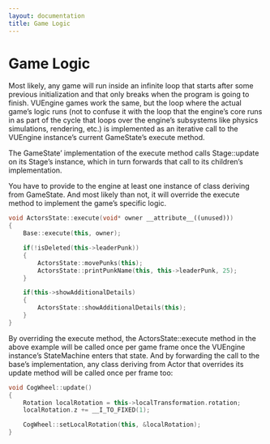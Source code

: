 ```yaml
---
layout: documentation
title: Game Logic
---
```


# Game Logic

Most likely, any game will run inside an infinite loop that starts after some previous initialization and that only breaks when the program is going to finish. VUEngine games work the same, but the loop where the actual game’s logic runs (not to confuse it with the loop that the engine’s core runs in as part of the cycle that loops over the engine’s subsystems like physics simulations, rendering, etc.) is implemented as an iterative call to the VUEngine instance’s current GameState’s execute method.

The GameState’ implementation of the execute method calls Stage::update on its Stage’s instance, which in turn forwards that call to its children’s implementation.

You have to provide to the engine at least one instance of class deriving from GameState. And most likely than not, it will override the execute method to implement the game’s specific logic.

```cpp
void ActorsState::execute(void* owner __attribute__((unused)))
{
    Base::execute(this, owner);

    if(!isDeleted(this->leaderPunk))
    {
        ActorsState::movePunks(this);
        ActorsState::printPunkName(this, this->leaderPunk, 25);
    }

    if(this->showAdditionalDetails)
    {
        ActorsState::showAdditionalDetails(this);
    }
}
```

By overriding the execute method, the ActorsState::execute method in the above example will be called once per game frame once the VUEngine instance’s StateMachine enters that state. And by forwarding the call to the base’s implementation, any class deriving from Actor that overrides its update method will be called once per frame too:

```cpp
void CogWheel::update()
{
    Rotation localRotation = this->localTransformation.rotation;
    localRotation.z += __I_TO_FIXED(1);

    CogWheel::setLocalRotation(this, &localRotation);
}
```
